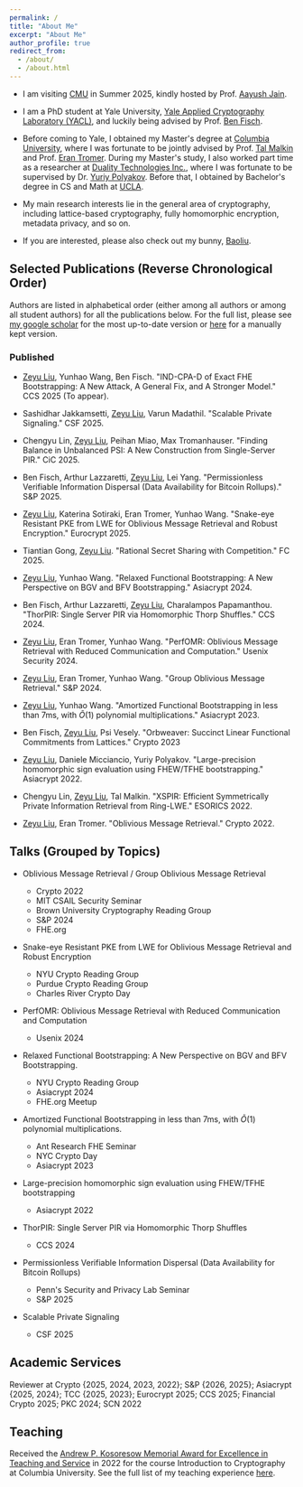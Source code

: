 ```yaml
---
permalink: /
title: "About Me"
excerpt: "About Me"
author_profile: true
redirect_from: 
  - /about/
  - /about.html
---
```


- I am visiting [CMU](https://www.cmu.edu/) in Summer 2025, kindly hosted by Prof. [Aayush Jain](https://sites.google.com/view/aayushjain/home).

- I am a PhD student at Yale University, [Yale Applied Cryptography Laboratory (YACL)](http://yacl.cs.yale.edu/), and luckily being advised by Prof. [Ben Fisch](https://sites.google.com/site/benafisch).

- Before coming to Yale, I obtained my Master's degree at [Columbia University](https://www.columbia.edu/), where I was fortunate to be jointly advised by Prof. [Tal Malkin](http://www.cs.columbia.edu/~tal/) and Prof. [Eran Tromer](https://cs-people.bu.edu/tromer/). During my Master's study, I also worked part time as a researcher at [Duality Technologies Inc.](https://dualitytech.com/), where I was fortunate to be supervised by Dr. [Yuriy Polyakov](https://ypolyakov.gitlab.io/). Before that, I obtained by Bachelor's degree in CS and Math at [UCLA](https://www.ucla.edu/).

- My main research interests lie in the general area of cryptography, including lattice-based cryptography, fully homomorphic encryption, metadata privacy, and so on.

- If you are interested, please also check out my bunny, [Baoliu](https://zeyuthomasliu.github.io/baoliu/).

## Selected Publications (Reverse Chronological Order)
Authors are listed in alphabetical order (either among all authors or among all student authors) for all the publications below.
For the full list, please see [my google scholar](https://scholar.google.com/citations?user=hb3VtFUAAAAJ) for the most up-to-date version or [here](https://zeyuthomasliu.github.io/publications/) for a manually kept version.


### Published

- <u>Zeyu Liu</u>, Yunhao Wang, Ben Fisch. "IND-CPA-D of Exact FHE Bootstrapping: A New Attack, A General Fix, and A Stronger Model." CCS 2025 (To appear).

- Sashidhar Jakkamsetti, <u>Zeyu Liu</u>, Varun Madathil. "Scalable Private Signaling." CSF 2025.

- Chengyu Lin, <u>Zeyu Liu</u>, Peihan Miao, Max Tromanhauser. "Finding Balance in Unbalanced PSI: A New Construction from Single-Server PIR." CiC 2025.

- Ben Fisch, Arthur Lazzaretti, <u>Zeyu Liu</u>, Lei Yang. "Permissionless Verifiable Information Dispersal (Data Availability for Bitcoin Rollups)." S&P 2025.

- <u>Zeyu Liu</u>, Katerina Sotiraki, Eran Tromer, Yunhao Wang. "Snake-eye Resistant PKE from LWE for Oblivious Message Retrieval and Robust Encryption." Eurocrypt 2025.

- Tiantian Gong, <u>Zeyu Liu</u>. "Rational Secret Sharing with Competition." FC 2025.

- <u>Zeyu Liu</u>, Yunhao Wang. "Relaxed Functional Bootstrapping: A New Perspective on BGV and BFV Bootstrapping." Asiacrypt 2024.

- Ben Fisch, Arthur Lazzaretti, <u>Zeyu Liu</u>, Charalampos Papamanthou. "ThorPIR: Single Server PIR via Homomorphic Thorp Shuffles." CCS 2024.

- <u>Zeyu Liu</u>, Eran Tromer, Yunhao Wang. "PerfOMR: Oblivious Message Retrieval with Reduced Communication and Computation." Usenix Security 2024.

- <u>Zeyu Liu</u>, Eran Tromer, Yunhao Wang. "Group Oblivious Message Retrieval." S&P 2024.

- <u>Zeyu Liu</u>, Yunhao Wang. "Amortized Functional Bootstrapping in less than 7ms, with $\tilde{O}(1)$ polynomial multiplications." Asiacrypt 2023.

- Ben Fisch, <u>Zeyu Liu</u>, Psi Vesely. "Orbweaver: Succinct Linear Functional Commitments from Lattices." Crypto 2023

- <u>Zeyu Liu</u>, Daniele Micciancio, Yuriy Polyakov. "Large-precision homomorphic sign evaluation using FHEW/TFHE bootstrapping." Asiacrypt 2022.

- Chengyu Lin, <u>Zeyu Liu</u>, Tal Malkin. "XSPIR: Efficient Symmetrically Private Information Retrieval from Ring-LWE." ESORICS 2022.

- <u>Zeyu Liu</u>, Eran Tromer. "Oblivious Message Retrieval." Crypto 2022. 

## Talks (Grouped by Topics)

- Oblivious Message Retrieval / Group Oblivious Message Retrieval
  - Crypto 2022
  - MIT CSAIL Security Seminar
  - Brown University Cryptography Reading Group
  - S&P 2024
  - FHE.org

- Snake-eye Resistant PKE from LWE for Oblivious Message Retrieval and Robust Encryption
  - NYU Crypto Reading Group
  - Purdue Crypto Reading Group
  - Charles River Crypto Day

- PerfOMR: Oblivious Message Retrieval with Reduced Communication and Computation
  - Usenix 2024

- Relaxed Functional Bootstrapping: A New Perspective on BGV and BFV Bootstrapping.
  - NYU Crypto Reading Group
  - Asiacrypt 2024
  - FHE.org Meetup

- Amortized Functional Bootstrapping in less than 7ms, with  $\tilde{O}(1)$ polynomial multiplications.
  - Ant Research FHE Seminar
  - NYC Crypto Day
  - Asiacrypt 2023

- Large-precision homomorphic sign evaluation using FHEW/TFHE bootstrapping
  - Asiacrypt 2022

- ThorPIR: Single Server PIR via Homomorphic Thorp Shuffles
  - CCS 2024

- Permissionless Verifiable Information Dispersal (Data Availability for Bitcoin Rollups)
  - Penn's Security and Privacy Lab Seminar
  - S&P 2025

- Scalable Private Signaling
  - CSF 2025

## Academic Services
Reviewer at Crypto {2025, 2024, 2023, 2022}; S&P {2026, 2025}; Asiacrypt {2025, 2024}; TCC {2025, 2023}; Eurocrypt 2025; CCS 2025; Financial Crypto 2025; PKC 2024; SCN 2022

## Teaching
Received the [Andrew P. Kosoresow Memorial Award for Excellence in Teaching and Service](https://www.cs.columbia.edu/2017/top-students-in-computer-science-receive-awards/) in 2022 for the course Introduction to Cryptography at Columbia University.
See the full list of my teaching experience [here](https://zeyuthomasliu.github.io/teaching/).
